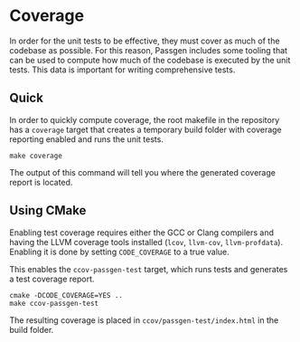 # Coverage

In order for the unit tests to be effective, they must cover as much of the
codebase as possible. For this reason, Passgen includes some tooling that can
be used to compute how much of the codebase is executed by the unit tests. This
data is important for writing comprehensive tests.

## Quick

In order to quickly compute coverage, the root makefile in the repository has
a `coverage` target that creates a temporary build folder with coverage reporting
enabled and runs the unit tests.

    make coverage

The output of this command will tell you where the generated coverage report is
located.

## Using CMake

Enabling test coverage requires either the GCC or Clang compilers and having
the LLVM coverage tools installed (`lcov`, `llvm-cov`, `llvm-profdata`).
Enabling it is done by setting `CODE_COVERAGE` to a true value.

This enables the `ccov-passgen-test` target, which runs tests and generates a
test coverage report.

    cmake -DCODE_COVERAGE=YES ..
    make ccov-passgen-test

The resulting coverage is placed in `ccov/passgen-test/index.html` in the build
folder.
